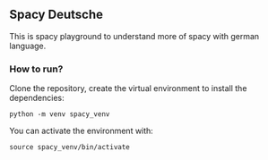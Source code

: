 ## Spacy Deutsche

This is spacy playground to understand more of spacy with german language.

### How to run?

Clone the repository, create the virtual environment to install the dependencies:

```
python -m venv spacy_venv
```

You can activate the environment with:

```
source spacy_venv/bin/activate
```
